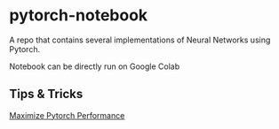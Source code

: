 # pytorch-notebook

A repo that contains several implementations of Neural Networks using Pytorch.

Notebook can be directly run on Google Colab

## Tips & Tricks
[Maximize Pytorch Performance](https://towardsdatascience.com/7-tips-for-squeezing-maximum-performance-from-pytorch-ca4a40951259)
